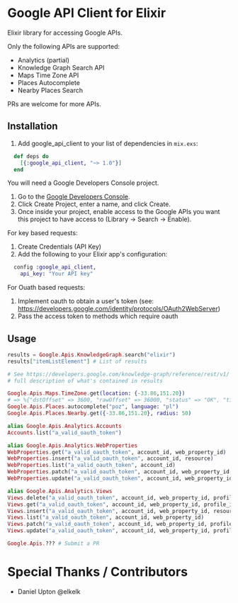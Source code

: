 # Google API Client for Elixir

Elixir library for accessing Google APIs.

Only the following APIs are supported:

* Analytics (partial)
* Knowledge Graph Search API
* Maps Time Zone API
* Places Autocomplete
* Nearby Places Search

PRs are welcome for more APIs.

## Installation

1. Add google_api_client to your list of dependencies in `mix.exs`:

```elixir
  def deps do
    [{:google_api_client, "~> 1.0"}]
  end
```

You will need a Google Developers Console project.

1. Go to the [Google Developers Console](https://console.developers.google.com/project).
2. Click Create Project, enter a name, and click Create.
3. Once inside your project, enable access to the Google APIs you want this project to have access to (Library -> Search -> Enable).

For key based requests:
1. Create Credentials (API Key)
2. Add the following to your Elixir app's configuration:

```elixir
  config :google_api_client,
    api_key: "Your API key"
```

For Ouath based requests:
1. Implement oauth to obtain a user's token (see:
   https://developers.google.com/identity/protocols/OAuth2WebServer)
2. Pass the access token to methods which require oauth

## Usage

```elixir
results = Google.Apis.KnowledgeGraph.search("elixir")
results["itemListElement"] # List of results

# See https://developers.google.com/knowledge-graph/reference/rest/v1/ for a
# full description of what's contained in results

Google.Apis.Maps.TimeZone.get(location: {-33.86,151.20})
# => %{"dstOffset" => 3600, "rawOffset" => 36000, "status" => "OK", "timeZoneId" => "Australia/Sydney", "timeZoneName" => "Australian Eastern Daylight Time"}
Google.Apis.Places.autocomplete("poz", language: "pl")
Google.Apis.Places.Nearby.get({-33.86,151.20}, radius: 50)

alias Google.Apis.Analytics.Accounts
Accounts.list("a_valid_oauth_token")

alias Google.Apis.Analytics.WebProperties
WebProperties.get("a_valid_oauth_token", account_id, web_property_id)
WebProperties.insert("a_valid_oauth_token", account_id, resource)
WebProperties.list("a_valid_oauth_token", account_id)
WebProperties.patch("a_valid_oauth_token", account_id, web_property_id, resource)
WebProperties.update("a_valid_oauth_token", account_id, web_property_id, resource)

alias Google.Apis.Analytics.Views
Views.delete("a_valid_oauth_token", account_id, web_property_id, profile_id)
Views.get("a_valid_oauth_token", account_id, web_property_id, profile_id)
Views.insert("a_valid_oauth_token", account_id, web_property_id, resource)
Views.list("a_valid_oauth_token", account_id, web_property_id)
Views.patch("a_valid_oauth_token", account_id, web_property_id, profile_id, resource)
Views.update("a_valid_oauth_token", account_id, web_property_id, profile_id, resource)

Google.Apis.??? # Submit a PR
```

# Special Thanks / Contributors

* Daniel Upton @elkelk
